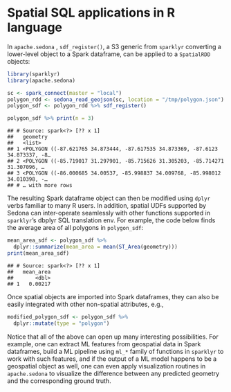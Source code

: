 # Spatial SQL applications in R language


In `apache.sedona` , `sdf_register()`, a S3 generic from `sparklyr`
converting a lower-level object to a Spark dataframe, can be applied to
a `SpatialRDD` objects:

```r
library(sparklyr)
library(apache.sedona)

sc <- spark_connect(master = "local")
polygon_rdd <- sedona_read_geojson(sc, location = "/tmp/polygon.json")
polygon_sdf <- polygon_rdd %>% sdf_register()

polygon_sdf %>% print(n = 3)
```

    ## # Source: spark<?> [?? x 1]
    ##   geometry
    ##   <list>
    ## 1 <POLYGON ((-87.621765 34.873444, -87.617535 34.873369, -87.6123 34.873337, -8…
    ## 2 <POLYGON ((-85.719017 31.297901, -85.715626 31.305203, -85.714271 31.307096, …
    ## 3 <POLYGON ((-86.000685 34.00537, -85.998837 34.009768, -85.998012 34.010398, -…
    ## # … with more rows

The resulting Spark dataframe object can then be modified using `dplyr`
verbs familiar to many R users. In addition, spatial UDFs supported by
Sedona can inter-operate seamlessly with other functions supported in
`sparklyr`’s dbplyr SQL translation env. For example, the code below
finds the average area of all polygons in `polygon_sdf`:

```r
mean_area_sdf <- polygon_sdf %>%
  dplyr::summarize(mean_area = mean(ST_Area(geometry)))
print(mean_area_sdf)
```

    ## # Source: spark<?> [?? x 1]
    ##   mean_area
    ##       <dbl>
    ## 1   0.00217

Once spatial objects are imported into Spark dataframes, they can also
be easily integrated with other non-spatial attributes, e.g.,

```r
modified_polygon_sdf <- polygon_sdf %>%
  dplyr::mutate(type = "polygon")
```


Notice that all of the above can open up many interesting possibilities. For
example, one can extract ML features from geospatial data in Spark
dataframes, build a ML pipeline using `ml_*` family of functions in
`sparklyr` to work with such features, and if the output of a ML model
happens to be a geospatial object as well, one can even apply
visualization routines in `apache.sedona` to visualize the difference
between any predicted geometry and the corresponding ground truth.
